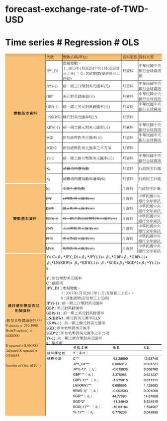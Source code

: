 # forecast-exchange-rate-of-TWD-USD
 # Time series # Regression # OLS
![image](https://github.com/An-ICheng/forecast-exchange-rate-of-TWD-USD/blob/master/independent-variable_1.png)
![image](https://github.com/An-ICheng/forecast-exchange-rate-of-TWD-USD/blob/master/independent-variable_2.png)
![image](https://github.com/An-ICheng/forecast-exchange-rate-of-TWD-USD/blob/master/model.png)
